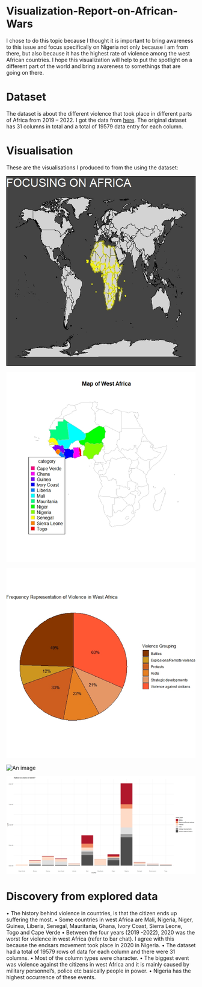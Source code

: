 # Visualization-Report-on-African-Wars
I chose to do this topic because I thought it is important to bring awareness to this issue and focus specifically on Nigeria not only because I am from there, but also because it has the highest rate of violence among the west African countries. I hope this visualization will help to put the spotlight on a different part of the world and bring awareness to somethings that are going on there. 

# Dataset
The dataset is about the different violence that took place in different parts of Africa from 2019 – 2022. I got the data from [here](https://acleddata.com/data-export-tool/). The original dataset has 31 columns in total and a total of 19579 data entry for each column. 


# Visualisation
These are the visualisations I produced to from the using the dataset:

![Map of the world](https://github.com/erifejams/Visualization-Report-on-African-Wars/blob/main/Visualisations/MapOfWorld.jpeg)

![countries in west africa](https://github.com/erifejams/Visualization-Report-on-African-Wars/blob/main/Visualisations/AfricaMap.jpeg)

![An image](https://github.com/erifejams/Visualization-Report-on-African-Wars/blob/main/Visualisations/Pie%20chart.jpeg)

![An image]([https://github.com/erifejams/Visualization-Report-on-African-Wars/blob/main/Visualisations/BarChart.jpeg](https://github.com/erifejams/Visualization-Report-on-African-Wars/blob/main/Visualisations/SubEventOnMap.jpeg))

![An image](https://github.com/erifejams/Visualization-Report-on-African-Wars/blob/main/Visualisations/BarChart.jpeg)


# Discovery from explored data
•	The history behind violence in countries, is that the citizen ends up suffering the most.
•	Some countries in west Africa are Mali, Nigeria, Niger, Guinea, Liberia, Senegal, Mauritania, Ghana, Ivory Coast, Sierra Leone, Togo and Cape Verde 
•	Between the four years (2019 -2022), 2020 was the worst for violence in west Africa (refer to bar chat). I agree with this because the endsars movement took place in 2020 in Nigeria.
•	The dataset had a total of 19579 rows of data for each column and there were 31 columns.
•	Most of the column types were character.
•	The biggest event was violence against the citizens in west Africa and it is mainly caused by military personnel’s, police etc basically people in power.
•	Nigeria has the highest occurrence of these events.
